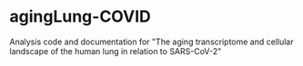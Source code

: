# agingLung-COVID
Analysis code and documentation for "The aging transcriptome and cellular landscape of the human lung in relation to SARS-CoV-2"
